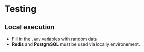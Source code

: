 # Testing

## Local execution

- Fill in the `.env` variables with random data
- **Redis** and **PostgreSQL** must be used via locally environement.
